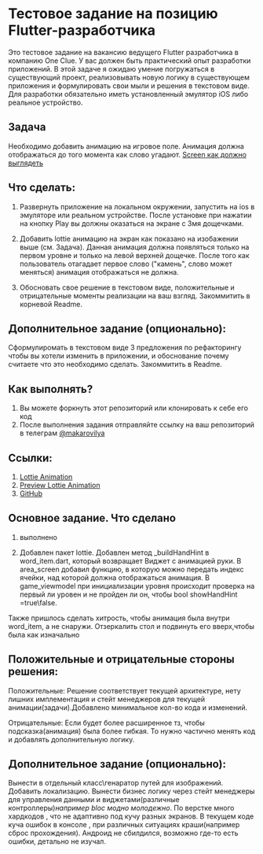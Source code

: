 # Тестовое задание на позицию Flutter-разработчика

Это тестовое задание на вакансию ведущего Flutter разработчика в компанию One Clue. У вас должен быть практический опыт разработки приложений. В этой задаче я ожидаю умение погружаться в существующий проект, реализовывать новую логику в существующем приложения и формулировать свои мыли и решения в текстовом виде.
Для разработки обязательно иметь установленный эмулятор iOS либо реальное устройство.

## Задача
Необходимо добавить анимацию на игровое поле. Анимация должна отображаться до того момента как слово угадают.
[Screen как должно выглядеть](https://github.com/imakarov/olympian-flutter-test/blob/master/test-flutter.png)

## Что сделать:
1. Развернуть приложение на локальном окружении, запустить на ios в эмуляторе или реальном устройстве. После установке при нажатии на кнопку Play вы должны оказаться на экране с 3мя дощечками.

2. Добавить lottie анимацию на экран как показано на изобажении выше (см. Задача). Данная анимация должна появляться только на первом уровне и только на левой верхней дощечке. После того как пользователь отагадает первое слово ("камень", слово может меняться) анимация отображаться не должна.

3. Обосновать свое решение в текстовом виде, положительные и отрицательные моменты реализации на ваш взгляд. Закоммитить в корневой Readme.


## Дополнительное задание (опционально):
Сформулиромать в текстовом виде 3 предложения по рефакторингу чтобы вы хотели изменить в приложении, и обоснование почему считаете что это необходимо сделать. Закоммитить в Readme.

## Как выполнять?
1. Вы можете форкнуть этот репозиторий или клонировать к себе его код
2. После выполнения задания отправляйте ссылку на ваш репозиторий в телеграм [@makarovilya](https://t.me/makarovilya) 

## Ссылки:
1. [Lottie Animation](https://raw.githubusercontent.com/imakarov/olympian-flutter-test/master/Animation.json)
2. [Preview Lottie Animation](https://app.lottiefiles.com/preview)
3. [GitHub](https://github.com/imakarov/olympian_flutter_test)


## Основное задание. Что сделано
1. выполнено

2. Добавлен пакет lottie. Добавлен метод _buildHandHint в word_item.dart, который возвращает Виджет с анимацией руки. В area_screen добавил функцию, в которую можно передать индекс ячейки, над которой должна отображаться анимация. В game_viewmodel при инициализации уровня происходит проверка на первый ли уровен и не пройден ли он, чтобы bool showHandHint =true\false.

Также пришлось сделать хитрость, чтобы анимация была внутри word_item, а не снаружи. Отзеркалить стол и подвинуть его вверх,чтобы была как изначально

## Положительные и отрицательные стороны решения:
Положительные:
Решение соответствует текущей архитектуре, нету лишних имплементация и стейт менеджеров для текущей анимации(задачи).Добавлено минимальное кол-во кода и изменений.

Отрицательные: 
Если будет более расширенное тз, чтобы подсказка(анимация) была более гибкая. То нужно частично менять код и добавлять дополнительную логику.

## Дополнительное задание (опционально):

Вынести в отдельный класс\генаратор путей для изображений. Добавить локализацию. Вынести бизнес логику через стейт менеджеры для управления данными и виджетами(различные контроллеры)*например bloc модно молодежно*. По верстке много хардкодов , что не адаптивно под кучу разных экранов. В текущем коде куча ошибок в консоле , при различных ситуациях  краши(например сброс прохождения). Андроид не сбилдился, возможно где-то есть ошибки, детально не изучал.

